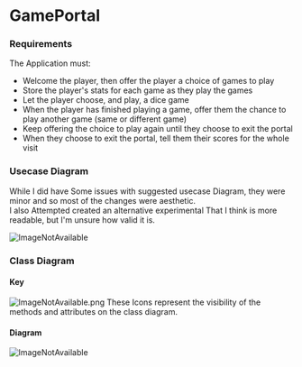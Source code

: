 # GamePortal

### Requirements
The Application must:
- Welcome the player, then offer the player a choice of games to play
- Store the player's stats for each game as they play the games
- Let the player choose, and play, a dice game
- When the player has finished playing a game, offer them the chance to play another game (same or different game)
- Keep offering the choice to play again until they choose to exit the portal
- When they choose to exit the portal, tell them their scores for the whole visit



### Usecase Diagram
While I did have Some issues with suggested usecase Diagram, they were minor and so most of the changes were aesthetic.  
I also Attempted created an alternative experimental That I think is more readable, but I'm unsure how valid it is.
<procedure>
<title>Diagram</title>
<tabs>
<tab title="Original">
<img src="OriginalUseCase.png" alt="ImageNotAvailable"/>
</tab>
<tab title="Reformated Original">
<code-block lang="plantuml" src="Game_Portal_UC.puml"></code-block>
</tab>
<tab title="Updated">
<code-block lang="plantuml" src="Updated_Game_Portal_UC.puml"></code-block>
</tab>
<tab title="Experimental">
<code-block lang="plantuml" src="Experimental_Game_Portal_UC.puml"></code-block>
</tab>
</tabs>
</procedure>

### Class Diagram
#### Key
<img src="Key.png" alt="ImageNotAvailable.png" style="block"/>
These Icons represent the visibility of the methods and attributes on the class diagram.

#### Diagram
<tabs>
<tab title="Original">
<img src="OriginalClassDiagram.png" alt="ImageNotAvailable"/>
</tab>
<tab title="Reformated Original">
<code-block lang="plantuml" src="OriginalClassDiagram.puml"></code-block>
</tab>
<tab title="Updated">
<code-block lang="plantuml" src="NewClassDiagram.puml"></code-block>
</tab>
</tabs>
